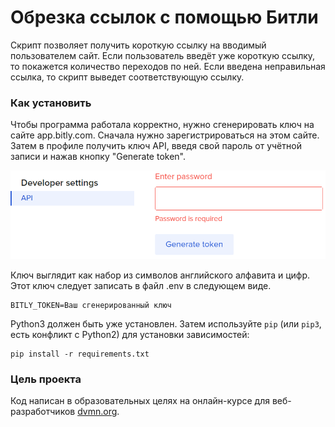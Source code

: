 # Обрезка ссылок с помощью Битли

Скрипт позволяет получить короткую ссылку на вводимый пользователем сайт.
Если пользователь введёт уже короткую ссылку, то покажется количество переходов по ней.
Если введена неправильная ссылка, то скрипт выведет соответствующую ссылку.

### Как установить

Чтобы программа работала корректно, нужно сгенерировать ключ на сайте app.bitly.com.
Сначала нужно зарегистрироваться на этом сайте. Затем в профиле получить ключ API, введя свой пароль от учётной записи
и нажав кнопку "Generate token".

![Получить API](get_API.png)

Ключ выглядит как набор из символов английского алфавита и цифр. Этот ключ следует записать в файл .env в следующем виде.

```
BITLY_TOKEN=Ваш сгенерированный ключ
```

Python3 должен быть уже установлен. 
Затем используйте `pip` (или `pip3`, есть конфликт с Python2) для установки зависимостей:
```
pip install -r requirements.txt
```

### Цель проекта

Код написан в образовательных целях на онлайн-курсе для веб-разработчиков [dvmn.org](https://dvmn.org/).
